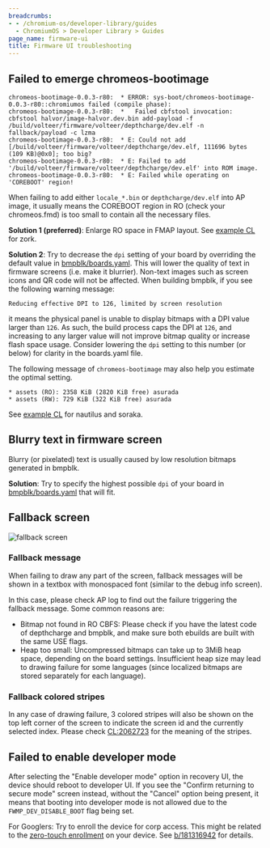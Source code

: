 ```yaml
---
breadcrumbs:
- - /chromium-os/developer-library/guides
  - ChromiumOS > Developer Library > Guides
page_name: firmware-ui
title: Firmware UI troubleshooting
---
```


## Failed to emerge chromeos-bootimage

```
chromeos-bootimage-0.0.3-r80:  * ERROR: sys-boot/chromeos-bootimage-0.0.3-r80::chromiumos failed (compile phase):
chromeos-bootimage-0.0.3-r80:  *   Failed cbfstool invocation: cbfstool halvor/image-halvor.dev.bin add-payload -f /build/volteer/firmware/volteer/depthcharge/dev.elf -n fallback/payload -c lzma
chromeos-bootimage-0.0.3-r80:  * E: Could not add [/build/volteer/firmware/volteer/depthcharge/dev.elf, 111696 bytes (109 KB)@0x0]; too big?
chromeos-bootimage-0.0.3-r80:  * E: Failed to add '/build/volteer/firmware/volteer/depthcharge/dev.elf' into ROM image.
chromeos-bootimage-0.0.3-r80:  * E: Failed while operating on 'COREBOOT' region!
```

When failing to add either `locale_*.bin` or `depthcharge/dev.elf` into AP
image, it usually means the COREBOOT region in RO (check your chromeos.fmd) is
too small to contain all the necessary files.

**Solution 1 (preferred)**: Enlarge RO space in FMAP layout. See
[example CL](https://review.coreboot.org/c/coreboot/+/44362) for zork.

**Solution 2**: Try to decrease the `dpi` setting of your board by overriding
the default value in [bmpblk/boards.yaml]. This will lower the quality of text
in firmware screens (i.e. make it blurrier). Non-text images such as screen
icons and QR code will not be affected. When building bmpblk, if you see the
following warning message:

```
Reducing effective DPI to 126, limited by screen resolution
```

it means the physical panel is unable to display bitmaps with a DPI value larger
than `126`. As such, the build process caps the DPI at `126`, and increasing to
any larger value will not improve bitmap quality or increase flash space usage.
Consider lowering the `dpi` setting to this number (or below) for clarity in the
boards.yaml file.

The following message of `chromeos-bootimage` may also help you estimate the
optimal setting.

```
* assets (RO): 2358 KiB (2820 KiB free) asurada
* assets (RW): 729 KiB (322 KiB free) asurada
```

See [example CL](https://crrev.com/c/2612470) for nautilus and soraka.

## Blurry text in firmware screen

Blurry (or pixelated) text is usually caused by low resolution bitmaps generated
in bmpblk.

**Solution**: Try to specify the highest possible `dpi` of your board in
[bmpblk/boards.yaml] that will fit.

## Fallback screen

![fallback screen](images/fallback_screen.jpg)

### Fallback message

When failing to draw any part of the screen, fallback messages will be shown in
a textbox with monospaced font (similar to the debug info screen).

In this case, please check AP log to find out the failure triggering the
fallback message. Some common reasons are:

* Bitmap not found in RO CBFS: Please check if you have the latest code of
depthcharge and bmpblk, and make sure both ebuilds are built with the same USE
flags.
* Heap too small: Uncompressed bitmaps can take up to 3MiB heap space, depending
on the board settings. Insufficient heap size may lead to drawing failure for
some languages (since localized bitmaps are stored separately for each
language).

### Fallback colored stripes

In any case of drawing failure, 3 colored stripes will also be shown on the top
left corner of the screen to indicate the screen id and the currently selected
index. Please check [CL:2062723](https://crrev.com/c/2062723) for the meaning of
the stripes.

## Failed to enable developer mode

After selecting the "Enable developer mode" option in recovery UI, the device
should reboot to developer UI. If you see the "Confirm returning to secure mode"
screen instead, without the "Cancel" option being present, it means that
booting into developer mode is not allowed due to the `FWMP_DEV_DISABLE_BOOT`
flag being set.

For Googlers: Try to enroll the device for corp access. This might be related to
the [zero-touch enrollment] on your device. See [b/181316942] for details.

<!-- Links -->

[bmpblk/boards.yaml]: https://chromium.googlesource.com/chromiumos/platform/bmpblk/+/HEAD/boards.yaml
[zero-touch enrollment]: https://support.google.com/chrome/a/answer/10130175
[b/181316942]: http://issuetracker.google.com/issues/181316942
